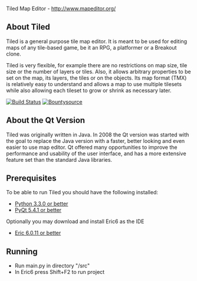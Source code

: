 Tiled Map Editor - http://www.mapeditor.org/

About Tiled
-------------------------------------------------------------------------------

Tiled is a general purpose tile map editor. It is meant to be used for editing
maps of any tile-based game, be it an RPG, a platformer or a Breakout clone.

Tiled is very flexible, for example there are no restrictions on map size, tile
size or the number of layers or tiles. Also, it allows arbitrary properties to
be set on the map, its layers, the tiles or on the objects. Its map format
(TMX) is relatively easy to understand and allows a map to use multiple
tilesets while also allowing each tileset to grow or shrink as necessary later.

[![Build Status](http://img.shields.io/travis/bjorn/tiled.svg?style=plastic)](https://travis-ci.org/bjorn/tiled) [![Bountysource](https://www.bountysource.com/badge/tracker?tracker_id=52019)](https://www.bountysource.com/trackers/52019-tiled?utm_source=52019&utm_medium=shield&utm_campaign=TRACKER_BADGE)

About the Qt Version
-------------------------------------------------------------------------------

Tiled was originally written in Java. In 2008 the Qt version was started with
the goal to replace the Java version with a faster, better looking and even
easier to use map editor. Qt offered many opportunities to improve the
performance and usability of the user interface, and has a more extensive
feature set than the standard Java libraries.

Prerequisites
-------------------------------------------------------------------------------

To be able to run Tiled you should have the following installed:

* [Python 3.3.0 or better](http://www.python.org/download/)
* [PyQt 5.4.1 or better](https://riverbankcomputing.com/software/pyqt/download5)

Optionally you may download and install Eric6 as the IDE

* [Eric 6.0.11 or better](http://eric-ide.python-projects.org/eric-download.html)

Running
-------------------------------------------------------------------------------
* Run main.py in directory "/src"
* In Eric6 press Shift+F2 to run project


